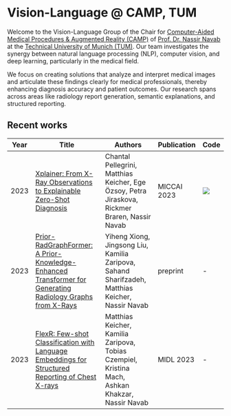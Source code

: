 # Vision-Language @ CAMP, TUM

Welcome to the Vision-Language Group of the Chair for [Computer-Aided Medical Procedures & Augmented Reality (CAMP)](https://www.cs.cit.tum.de/camp) of [Prof. Dr. Nassir Navab](https://www.cs.cit.tum.de/camp/members/cv-nassir-navab/nassir-navab/) at the [Technical University of Munich (TUM)](https://www.tum.de/). Our team investigates the synergy between natural language processing (NLP), computer vision, and deep learning, particularly in the medical field.

We focus on creating solutions that analyze and interpret medical images and articulate these findings clearly for medical professionals, thereby enhancing diagnosis accuracy and patient outcomes. Our research spans across areas like radiology report generation, semantic explanations, and structured reporting.

## Recent works

| Year | Title | Authors | Publication | Code |
|-----------------|-------|---------|----------|---|
| 2023 | [Xplainer: From X-Ray Observations to Explainable Zero-Shot Diagnosis](https://arxiv.org/pdf/2303.13391.pdf) | Chantal Pellegrini, Matthias Keicher, Ege Özsoy, Petra Jiraskova, Rickmer Braren, Nassir Navab | MICCAI 2023 | [![](https://img.shields.io/badge/Xplainer-grey?logo=github)]() |
| 2023 | [Prior-RadGraphFormer: A Prior-Knowledge-Enhanced Transformer for Generating Radiology Graphs from X-Rays](https://arxiv.org/abs/2303.13818) | Yiheng Xiong, Jingsong Liu, Kamilia Zaripova, Sahand Sharifzadeh, Matthias Keicher, Nassir Navab | preprint | - |
| 2023 | [FlexR: Few-shot Classification with Language Embeddings for Structured Reporting of Chest X-rays](https://arxiv.org/abs/2203.15723) | Matthias Keicher, Kamilia Zaripova, Tobias Czempiel, Kristina Mach, Ashkan Khakzar, Nassir Navab | MIDL 2023 | - |

<!--

**Here are some ideas to get you started:**

🙋‍♀️ A short introduction - what is your organization all about?
🌈 Contribution guidelines - how can the community get involved?
👩‍💻 Useful resources - where can the community find your docs? Is there anything else the community should know?
🍿 Fun facts - what does your team eat for breakfast?
🧙 Remember, you can do mighty things with the power of [Markdown](https://docs.github.com/github/writing-on-github/getting-started-with-writing-and-formatting-on-github/basic-writing-and-formatting-syntax)
-->
